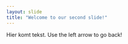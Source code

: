 ```yaml
---
layout: slide
title: "Welcome to our second slide!"
---
```

Hier komt tekst.
Use the left arrow to go back!
